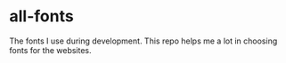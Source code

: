 # all-fonts
The fonts I use during development. This repo helps me a lot in choosing fonts for the websites.
